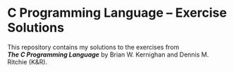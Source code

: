 # C Programming Language – Exercise Solutions

This repository contains my solutions to the exercises from  
**_The C Programming Language_** by Brian W. Kernighan and Dennis M. Ritchie (K&R).
